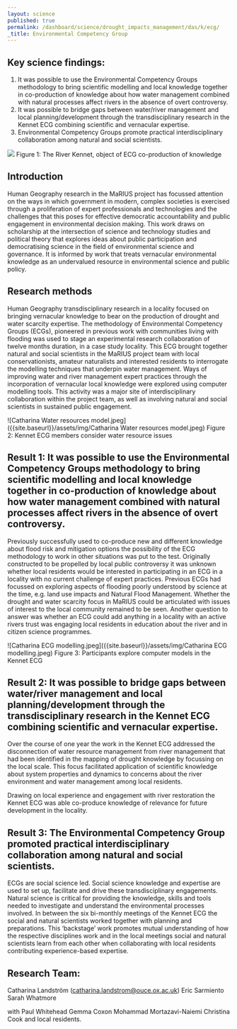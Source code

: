 ```yaml
---
layout: science
published: true
permalink: /dashboard/science/drought_impacts_management/das/k/ecg/
_title: Environmental Competency Group
---
```


## Key science findings: 
1.	It was possible to use the Environmental Competency Groups methodology to bring scientific modelling and local knowledge together in co-production of knowledge about how water management combined with natural processes affect rivers in the absence of overt controversy.
2.	It was possible to bridge gaps between water/river management and local planning/development through the transdisciplinary research in the Kennet ECG combining scientific and vernacular expertise. 
3.	Environmental Competency Groups promote practical interdisciplinary collaboration among natural and social scientists.  

![]({{site.baseurl}}/assets/img/Catharina%20Kennet%20structure.jpeg)
Figure 1: The River Kennet, object of ECG co-production of knowledge

## Introduction 

Human Geography research in the MaRIUS project has focussed attention on the ways in which government in modern, complex societies is exercised through a proliferation of expert professionals and technologies and the challenges that this poses for effective democratic accountability and public engagement in environmental decision making. This work draws on scholarship at the intersection of science and technology studies and political theory that explores ideas about public participation and democratising science in the field of environmental science and governance. It is informed by work that treats vernacular environmental knowledge as an undervalued resource in environmental science and public policy. 


## Research methods

Human Geography transdisciplinary research in a locality focused on bringing vernacular knowledge to bear on the production of drought and water scarcity expertise. The methodology of Environmental Competency Groups (ECGs), pioneered in previous work with communities living with flooding was used to stage an experimental research collaboration of twelve months duration, in a case study locality. This ECG brought together natural and social scientists in the MaRIUS project team with local conservationists, amateur naturalists and interested residents to interrogate the modelling techniques that underpin water management. Ways of improving water and river management expert practices through the incorporation of vernacular local knowledge were explored using computer modelling tools. This activity was a major site of interdisciplinary collaboration within the project team, as well as involving natural and social scientists in sustained public engagement.

![Catharina Water resources model.jpeg]({{site.baseurl}}/assets/img/Catharina Water resources model.jpeg)
Figure 2: Kennet ECG members consider water resource issues


## Result 1: It was possible to use the Environmental Competency Groups methodology to bring scientific modelling and local knowledge together in co-production of knowledge about how water management combined with natural processes affect rivers in the absence of overt controversy.

Previously successfully used to co-produce new and different knowledge about flood risk and mitigation options the possibility of the ECG methodology to work in other situations was put to the test. Originally constructed to be propelled by local public controversy it was unknown whether local residents would be interested in participating in an ECG in a locality with no current challenge of expert practices. Previous ECGs had focussed on exploring aspects of flooding poorly understood by science at the time, e.g. land use impacts and Natural Flood Management. Whether the drought and water scarcity focus in MaRIUS could be articulated with issues of interest to the local community remained to be seen. Another question to answer was whether an ECG could add anything in a locality with an active rivers trust was engaging local residents in education about the river and in citizen science programmes. 

![Catharina ECG modelling.jpeg]({{site.baseurl}}/assets/img/Catharina ECG modelling.jpeg)
Figure 3: Participants explore computer models in the Kennet ECG  


## Result 2: It was possible to bridge gaps between water/river management and local planning/development through the transdisciplinary research in the Kennet ECG combining scientific and vernacular expertise.

Over the course of one year the work in the Kennet ECG addressed the disconnection of water resource management from river management that had been identified in the mapping of drought knowledge by focussing on the local scale. This focus facilitated application of scientific knowledge about system properties and dynamics to concerns about the river environment and water management among local residents. 

Drawing on local experience and engagement with river restoration the Kennet ECG was able co-produce knowledge of relevance for future development in the locality.      


## Result 3: The Environmental Competency Group promoted practical interdisciplinary collaboration among natural and social scientists.  

ECGs are social science led. Social science knowledge and expertise are used to set up, facilitate and drive these transdisciplinary engagements. Natural science is critical for providing the knowledge, skills and tools needed to investigate and understand the environmental processes involved. In between the six bi-monthly meetings of the Kennet ECG the social and natural scientists worked together with planning and preparations. This ‘backstage’ work promotes mutual understanding of how the respective disciplines work and in the local meetings social and natural scientists learn from each other when collaborating with local residents contributing experience-based expertise.


## Research Team:
Catharina Landström (catharina.landstrom@ouce.ox.ac.uk)
Eric Sarmiento
Sarah Whatmore

with
Paul Whitehead 
Gemma Coxon 
Mohammad Mortazavi-Naiemi 
Christina Cook 
and local residents.
